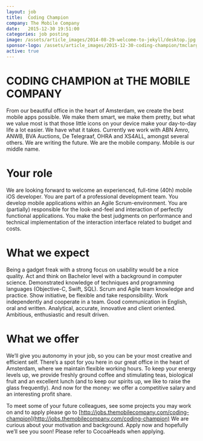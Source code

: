 ```yaml
---
layout: job
title:  Coding Champion  
company: The Mobile Company
date:   2015-12-30 19:51:00
categories: job posting
image: /assets/article_images/2014-08-29-welcome-to-jekyll/desktop.jpg
sponsor-logo: /assets/article_images/2015-12-30-coding-champion/tmclarge.png
active: true
---
```


# CODING CHAMPION at THE MOBILE COMPANY

From our beautiful office in the heart of Amsterdam, we create the best mobile apps possible. We make them smart, we make them pretty, but what we value most is that those little icons on your device make your day-to-day life a lot easier. We have what it takes. Currently we work with ABN Amro, ANWB, BVA Auctions, De Telegraaf, OHRA and XS4ALL, amongst several others.
We are writing the future. We are the mobile company. Mobile is our middle name.

# Your role

We are looking forward to welcome an experienced, full-time (40h) mobile iOS developer. You are part of a professional development team. You develop mobile applications within an Agile Scrum-environment. You are (partially) responsible for the look-and-feel and interaction of perfectly functional applications. You make the best judgments on performance and technical implementation of the interaction interface related to budget and costs.

# What we expect

Being a gadget freak with a strong focus on usability would be a nice quality. Act and think on Bachelor level with a background in computer science. Demonstrated knowledge of techniques and programming languages (Objective-C, Swift, SQL). Scrum and Agile team knowledge and practice. Show initiative, be flexible and take responsibility. Work independently and cooperate in a team. Good communication in English, oral and written. Analytical, accurate, innovative and client oriented. Ambitious, enthusiastic and result driven.

# What we offer

We’ll give you autonomy in your job, so you can be your most creative and efficient self. There’s a spot for you here in our great office in the heart of Amsterdam, where we maintain flexible working hours. To keep your energy levels up, we provide freshly ground coffee and stimulating teas, biological fruit and an excellent lunch (and to keep our spirits up, we like to raise the glass frequently). And now for the money: we offer a competitive salary and an interesting profit share.

To meet some of your future colleagues, see some projects you may work on and to apply please go to [http://jobs.themobilecompany.com/coding-champion](http://jobs.themobilecompany.com/coding-champion)
We are curious about your motivation and background. Apply now and hopefully we’ll see you soon!
Please refer to CocoaHeads when applying.
